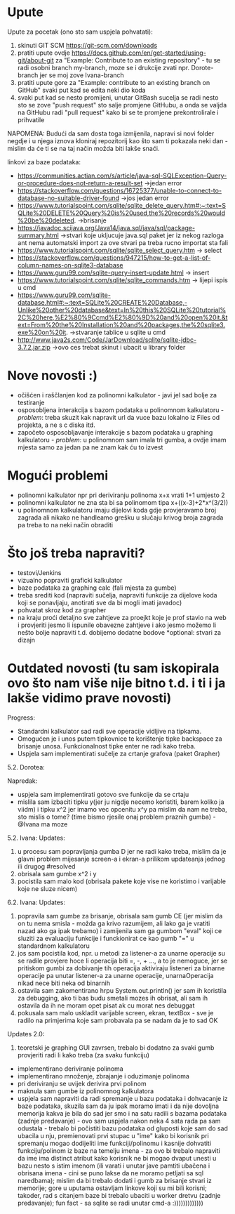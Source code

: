 # Upute
Upute za pocetak (ono sto sam uspjela pohvatati): 
1) skinuti GIT SCM https://git-scm.com/downloads
2) pratiti upute ovdje https://docs.github.com/en/get-started/using-git/about-git za "Example: Contribute to an existing repository" - tu se radi osobni branch my-branch, moze se i drukcije zvati npr. Dorote-branch jer se moj zove Ivana-branch
3) pratiti upute gore za "Example: contribute to an existing branch on GitHub" svaki put kad se edita neki dio koda
4) svaki put kad se nesto promijeni, unutar GitBash sucelja se radi nesto sto se zove "push request" sto salje promjene GitHubu, a onda se valjda na GitHubu radi "pull request" kako bi se te promjene prekontrolirale i prihvatile

NAPOMENA:
Budući da sam dosta toga izmijenila, napravi si novi folder negdje i u njega iznova kloniraj repozitorij kao što sam ti pokazala neki dan - mislim da će ti se na taj način možda biti lakše snaći.

linkovi za baze podataka:
- https://communities.actian.com/s/article/java-sql-SQLException-Query-or-procedure-does-not-return-a-result-set ->jedan error
- https://stackoverflow.com/questions/16725377/unable-to-connect-to-database-no-suitable-driver-found ->jos jedan error
- https://www.tutorialspoint.com/sqlite/sqlite_delete_query.htm#:~:text=SQLite%20DELETE%20Query%20is%20used,the%20records%20would%20be%20deleted. ->brisanje 
- https://javadoc.scijava.org/Java14/java.sql/java/sql/package-summary.html ->stvari koje ukljucuje java.sql paket jer iz nekog razloga ant nema automatski import za ove stvari pa treba rucno importat sta fali
- https://www.tutorialspoint.com/sqlite/sqlite_select_query.htm -> select
- https://stackoverflow.com/questions/947215/how-to-get-a-list-of-column-names-on-sqlite3-database
- https://www.guru99.com/sqlite-query-insert-update.html -> insert
- https://www.tutorialspoint.com/sqlite/sqlite_commands.htm -> lijepi ispis u cmd
- https://www.guru99.com/sqlite-database.html#:~:text=SQLite%20CREATE%20Database,-Unlike%20other%20database&text=In%20this%20SQLite%20tutorial%2C%20here,%E2%80%9Ccmd%E2%80%9D%20and%20open%20it.&text=From%20the%20Installation%20and%20packages,the%20sqlite3.exe%20on%20it. ->stvaranje tablice u sqlite u cmd
- http://www.java2s.com/Code/JarDownload/sqlite/sqlite-jdbc-3.7.2.jar.zip ->ovo ces trebat skinut i ubacit u library folder

# Nove novosti :)
- očišćen i raščlanjen kod za polinomni kalkulator - javi jel sad bolje za testiranje
- osposobljena interakcija s bazom podataka u polinomnom kalkulatoru - _problem_: treba skuzit kak napravit url da vuce bazu lokalno iz Files od projekta, a ne s c diska itd.
- započeto osposobljavanje interakcije s bazom podataka u graphing kalkulatoru - _problem_: u polinomnom sam imala tri gumba, a ovdje imam mjesta samo za jedan pa ne znam kak ću to izvest

# Mogući problemi
- polinomni kalkulator npr pri deriviranju polinoma x+x vrati 1+1 umjesto 2
- polinomni kalkulator ne zna sta bi sa polinomom tipa x+((x-3)+2*x^(3/2))
- u polinomnom kalkulatoru imaju dijelovi koda gdje provjeravamo broj zagrada ali nikako ne handleamo grešku u slučaju krivog broja zagrada pa treba to na neki način obraditi

# Što još treba napraviti?
- testovi/Jenkins
- vizualno popraviti graficki kalkulator
- baze podataka za graphing calc (fali mjesta za gumbe)
- treba srediti kod (napraviti sučelja, napraviti funkcije za dijelove koda koji se ponavljaju, anotirati sve da bi mogli imati javadoc)
- pohvatat skroz kod za grapher
- na kraju proći detaljno sve zahtjeve za proejkt koje je prof stavio na web i provjeriti jesmo li ispunile obavezne zahtjeve i ako jesmo možemo li nešto bolje napraviti t.d. dobijemo dodatne bodove
*optional: stvari za dizajn

# Outdated novosti (tu sam iskopirala ovo što nam više nije bitno t.d. i ti i ja lakše vidimo prave novosti)
Progress:
- Standardni kalkulator sad radi sve operacije vidljive na tipkama. 
- Omogućen je i unos putem tipkovnice te korištenje tipke backspace za brisanje unosa. Funkcionalnost tipke enter ne radi kako treba.
- Uspjela sam implementirati sučelje za crtanje grafova (paket Grapher)
      
5.2. Dorotea:

Napredak:
- uspjela sam implementirati gotovo sve funkcije da se crtaju
- mislila sam izbaciti tipku y(jer ju nigdje necemo koristiti, barem koliko ja viidm) i tipku x^2 jer imamo vec opcenitu x^y pa mislim da nam ne treba, sto mislis o tome? (time bismo rjesile onaj problem praznih gumba) -@Ivana ma moze 

5.2. Ivana:
Updates:
1) u procesu sam popravljanja gumba D jer ne radi kako treba, mislim da je glavni problem mijesanje screen-a i ekran-a prilikom updateanja jednog ili drugog #resolved
2) obrisala sam gumbe x^2 i y
3) pocistila sam malo kod (obrisala pakete koje vise ne koristimo i varijable koje ne sluze nicem)

6.2. Ivana:
Updates:
1) popravila sam gumbe za brisanje, obrisala sam gumb CE (jer mislim da on tu nema smisla - možda ga krivo razumijem, ali lako ga je vratiti nazad ako ga ipak trebamo) i zamijenila sam ga gumbom "eval" koji ce sluziti za evaluaciju funkcije i funckionirat ce kao gumb "=" u standardnom kalkulatoru
2) jos sam pocistila kod, npr. u metodi za listener-a za unarne operacije su se radile provjere hoce li operacija biti =, -, + ..., a to je nemoguce, jer se pritiskom gumbi za dobivanje tih operacija aktiviraju listeneri za binarne operacije pa unutar listener-a za unarne operacije, unarnaOperacija nikad nece biti neka od binarnih
3) ostavila sam zakomentirano hrpu System.out.println() jer sam ih koristila za debugging, ako ti bas budu smetali mozes ih obrisat, ali sam ih ostavila da ih ne moram opet pisat ak cu morat nes debuggat
4) pokusala sam malo uskladit varijable screen, ekran, textBox - sve je radilo na primjerima koje sam probavala pa se nadam da je to sad OK

Updates 2.0:
1) teoretski je graphing GUI zavrsen, trebalo bi dodatno za svaki gumb provjeriti radi li kako treba (za svaku funkciju)

- implementirano deriviranje polinoma
- implementirano množenje, zbrajanje i oduzimanje polinoma 
- pri deriviranju se uvijek derivira prvi polinom
- maknula sam gumbe iz polinomnog kalkulatora
- uspjela sam napraviti da radi spremanje u bazu podataka i dohvacanje iz baze podataka, skuzila sam da ju ipak moramo imati i da nije dovoljna memorija kakva je bila do sad jer smo i na satu radili s bazama podataka (zadnje predavanje) - ovo sam uspjela nakon neka 4 sata rada pa sam odustala - trebalo bi počistiti bazu podataka od gluposti koje sam do sad ubacila u nju, premienovati prvi stupac u "ime" kako bi korisnik pri spremanju mogao dodijeliti ime funkciji/polinomu i kasnije dohvatiti funkciju/polinom iz baze na temelju imena - za ovo bi trebalo napraviti da ime ima distinct atribut kako korisnik ne bi mogao dvaput unesti u bazu nesto s istim imenom (ili varati i unutar jave pamtiti ubačena i obrisana imena - cini se puno lakse da ne moramo petljati sa sql naredbama); mislim da bi trebalo dodati i gumb za brisanje stvari iz memorije; gore u uputama ostavljam linkove koji su mi bili korisni; takoder, rad s citanjem baze bi trebalo ubaciti u worker dretvu (zadnje predavanje); fun fact - sa sqlite se radi unutar cmd-a :)))))))))))))
